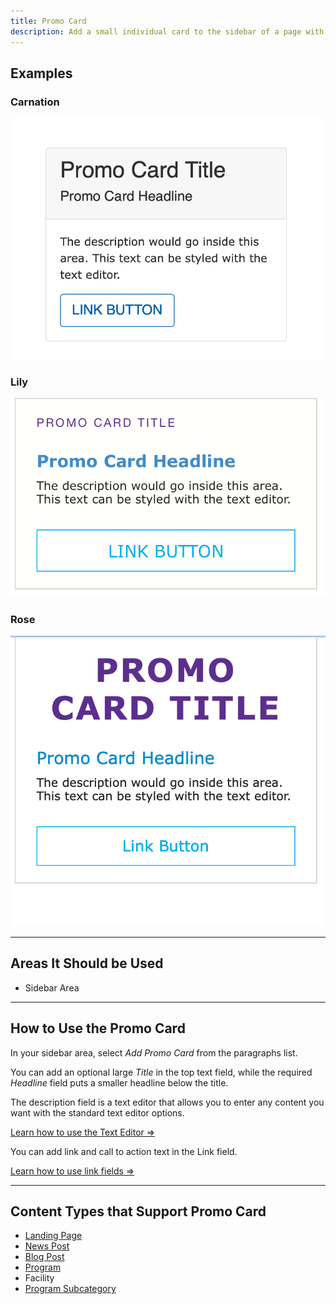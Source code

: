 ```yaml
---
title: Promo Card
description: Add a small individual card to the sidebar of a page with evergreen promotional content, such as links to join pages.
---
```


## Examples

### Carnation

![Promo card in Carnation](paragraphs--promo-card--carnation.png)

### Lily

![Promo card in Lily](paragraphs--promo-card--lily.png)

### Rose

![Promo card in Rose](paragraphs--promo-card--rose.png)

---

## Areas It Should be Used

* Sidebar Area

---

## How to Use the Promo Card

In your sidebar area, select *Add Promo Card* from the paragraphs list.

You can add an optional large *Title* in the top text field, while the required *Headline* field puts a smaller headline below the title.

The description field is a text editor that allows you to enter any content you want with the standard text editor options.

[Learn how to use the Text Editor ⇒](../../text-editor)

You can add link and call to action text in the Link field.

[Learn how to use link fields ⇒](../../content-editing-basics/#linksbutton-fields)

---

## Content Types that Support Promo Card

* [Landing Page](../../content-types/landing-page)
* [News Post](../../content-types/news-post)
* [Blog Post](../../content-types/blog-post)
* [Program](../../content-types/program)
* Facility
* [Program Subcategory](../../content-types/program-subcategory)
